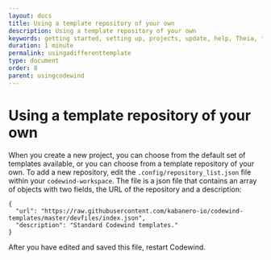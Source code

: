 ```yaml
---
layout: docs
title: Using a template repository of your own
description: Using a template repository of your own
keywords: getting started, setting up, projects, update, help, Theia, test, edit, Theia editor, using own IDE, empty page, refresh, credentials, default editor, Node.js profiling support, code highlighting, JavaScript file, template repository
duration: 1 minute
permalink: usingadifferenttemplate
type: document
order: 8
parent: usingcodewind
---
```


# Using a template repository of your own

When you create a new project, you can choose from the default set of templates available, or you can choose from a template repository of your own. To add a new repository, edit the `.config/repository_list.json` file within your `codewind-workspace`. The file is a json file that contains an array of objects with two fields, the URL of the repository and a description:

```
{
  "url": "https://raw.githubusercontent.com/kabanero-io/codewind-templates/master/devfiles/index.json",
  "description": "Standard Codewind templates."
}
```

After you have edited and saved this file, restart Codewind.
